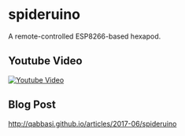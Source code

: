 # spideruino
A remote-controlled ESP8266-based hexapod.

## Youtube Video
[![Youtube Video](https://img.youtube.com/vi/oVFrtwVP7xY/0.jpg)](https://www.youtube.com/watch?v=oVFrtwVP7xY)

## Blog Post
http://qabbasi.github.io/articles/2017-06/spideruino
